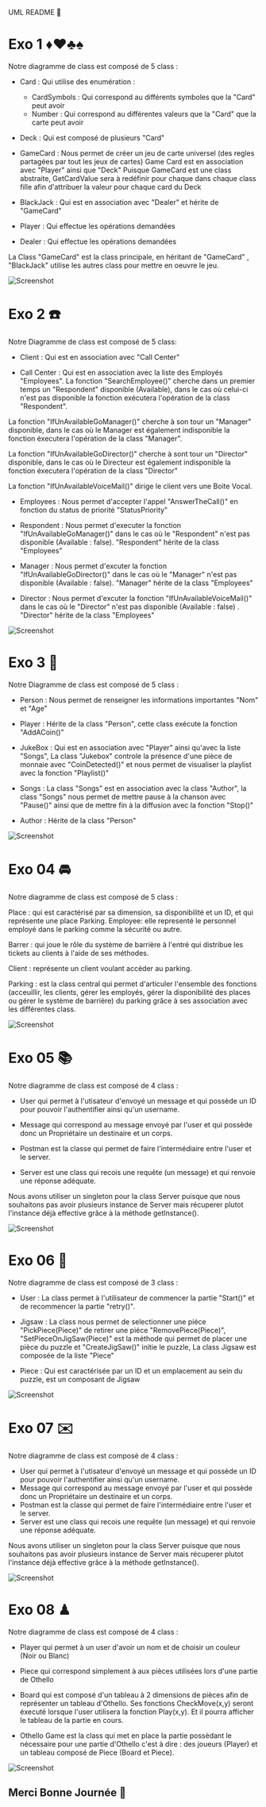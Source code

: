 UML README 🚀
# Exo 1 ♦️♥️♣️♠️
Notre diagramme de class est composé de 5 class : 
- Card : Qui utilise des enumération : 

    - CardSymbols : Qui correspond au différents symboles que la "Card" peut avoir
    - Number : Qui correspond au différentes valeurs que la "Card" que la carte peut avoir

- Deck : Qui est composé de plusieurs "Card"

- GameCard : Nous permet de créer un jeu de carte universel (des regles partagées par tout les jeux de cartes) Game Card est en association avec "Player" ainsi que "Deck"
Puisque GameCard est une class abstraite, GetCardValue sera à redéfinir pour chaque dans chaque class fille afin d'attribuer la valeur pour chaque card du Deck

- BlackJack : Qui est en association avec "Dealer" et hérite de "GameCard"

- Player : Qui effectue les opérations demandées

- Dealer : Qui effectue les opérations demandées

La Class "GameCard" est la class principale, en héritant de "GameCard" , "BlackJack" utilise les autres class pour mettre en oeuvre le jeu.

![Screenshot](Images/DeckofCards.png)

# Exo 2 ☎️

Notre Diagramme de class est composé de 5 class:

- Client : Qui est en association avec "Call Center"

- Call Center : Qui est en association avec la liste des Employés "Employees". La fonction "SearchEmployee()" cherche dans un premier temps un "Respondent" disponible (Available), dans le cas où celui-ci n'est pas disponible la fonction exécutera l'opération de la class "Respondent".

La fonction "IfUnAvailableGoManager()" cherche à son tour un "Manager" disponible, dans le cas où le Manager est également indisponible la fonction éxecutera l'opération de la class "Manager".

La fonction "IfUnAvailableGoDirector()" cherche à sont tour un "Director" disponible, dans le cas où le Directeur est également indisponible la fonction éxecutera l'opération de la class "Director"

La fonction "IfUnAvailableVoiceMail()" dirige le client vers une Boite Vocal.


- Employees : Nous permet d'accepter l'appel "AnswerTheCall()" en fonction du status de priorité "StatusPriority"

- Respondent : Nous permet d'executer la fonction "IfUnAvailableGoManager()" dans le cas où le "Respondent" n'est pas disponible (Available : false). "Respondent" hérite de la class "Employees"

- Manager : Nous permet d'excuter la fonction "IfUnAvailableGoDirector()" dans le cas où le "Manager" n'est pas disponible (Available : false). "Manager" hérite de la class "Employees"

- Director : Nous permet d'excuter la fonction "IfUnAvailableVoiceMail()" dans le cas où le "Director" n'est pas disponible (Available : false) . "Director" hérite de la class "Employees"

![Screenshot](Images/CallCenter.png)

# Exo 3 🎼

Notre Diagramme de class est composé de 5 class :

- Person : Nous permet de renseigner les informations importantes "Nom" et "Age"

- Player : Hérite de la class "Person", cette class exécute la fonction "AddACoin()" 

- JukeBox : Qui est en association avec "Player" ainsi qu'avec la liste "Songs", La class "Jukebox" controle la présence d'une pièce de monnaie avec "CoinDetected()" et nous permet de visualiser la playlist avec la fonction "Playlist()" 

- Songs : La class "Songs" est en association avec la class "Author", la class "Songs" nous permet de mettre pause à la chanson avec "Pause()" ainsi que de mettre fin à la diffusion avec la fonction "Stop()"

- Author : Hérite de la class "Person"

![Screenshot](Images/JukeBox.png)


# Exo 04 🚘 

Notre diagramme de class est composé de 5 class : 

Place : qui est caractérisé par sa dimension, sa disponibilité et un ID, et qui représente une place Parking.
Employee: elle representé le personnel employé dans le parking comme la sécurité ou autre.

Barrer : qui joue le rôle du système de barrière à l'entré qui distribue les tickets au clients à l'aide de ses méthodes.

Client : représente un client voulant accèder au parking.

Parking : est la class central qui permet d'articuler l'ensemble des fonctions (acceuillir, les clients, gérer les employés, gérer la disponibilité des places ou gérer le système de barrière) du parking grâce à ses association avec les différentes class.

![Screenshot](Images/Parking.png)


# Exo 05 📚

Notre diagramme de class est composé de 4 class : 

- User qui permet à l'utisateur d'envoyé un message et qui possède un ID pour pouvoir l'authentifier ainsi qu'un username.

- Message qui correspond au message envoyé par l'user et qui possède donc un Propriétaire un destinaire et un corps.

- Postman est la classe qui permet de faire l'intermédiaire entre l'user et le server. 

- Server est une class qui recois une requête (un message) et qui renvoie une réponse adéquate. 

Nous avons utiliser un singleton pour la class Server puisque que nous souhaitons pas avoir plusieurs instance de Server mais récuperer plutot l'instance déjà effective grâce à la méthode getInstance().

![Screenshot](Images/book.png)

# Exo 06 🧩

Notre diagramme de class est composé de 3 class : 

- User : La class permet à l'utilisateur de commencer la partie "Start()" et de recommencer la partie "retry()".

- Jigsaw : La class nous permet de selectionner une piéce "PickPiece(Piece)" de retirer une piéce "RemovePiece(Piece)", "SetPieceOnJigSaw(Piece)" est la méthode qui permet de placer une pièce du puzzle et "CreateJigSaw()" initie le puzzle, La class Jigsaw est composée de la liste "Piece"

- Piece : Qui est caractérisée par un ID et un emplacement au sein du puzzle, est un composant de Jigsaw


![Screenshot](Images/Jigsaw.png)


# Exo 07 ✉️

Notre diagramme de class est composé de 4 class : 

- User qui permet à l'utisateur d'envoyé un message et qui possède un ID pour pouvoir l'authentifier ainsi qu'un username.
- Message qui correspond au message envoyé par l'user et qui possède donc un Propriétaire un destinaire et un corps.
- Postman est la classe qui permet de faire l'intermédiaire entre l'user et le server. 
- Server est une class qui recois une requête (un message) et qui renvoie une réponse adéquate. 

Nous avons utiliser un singleton pour la class Server puisque que nous souhaitons pas avoir plusieurs instance de Server mais récuperer plutot l'instance déjà effective grâce à la méthode getInstance().

![Screenshot](Images/Server.png)



# Exo 08 ♟

Notre diagramme de class est composé de 4 class : 

- Player qui permet à un user d'avoir un nom et de choisir un couleur (Noir ou Blanc)

- Piece qui correspond simplement à aux pièces utilisées lors d'une partie de Othello

- Board qui est composé d'un tableau à 2 dimensions de pièces afin de représenter un tableau d'Othello. Ses fonctions CheckMove(x,y) seront éxecuté lorsque l'user utilisera la fonction Play(x,y). Et il pourra afficher le tableau de la partie en cours.

- Othello Game est la class qui met en place la partie possèdant le nécessaire pour une partie d'Othello c'est à dire : des joueurs (Player) et un tableau composé de Piece (Board et Piece).

![Screenshot](Images/Othello.png)


## Merci Bonne Journée 👐